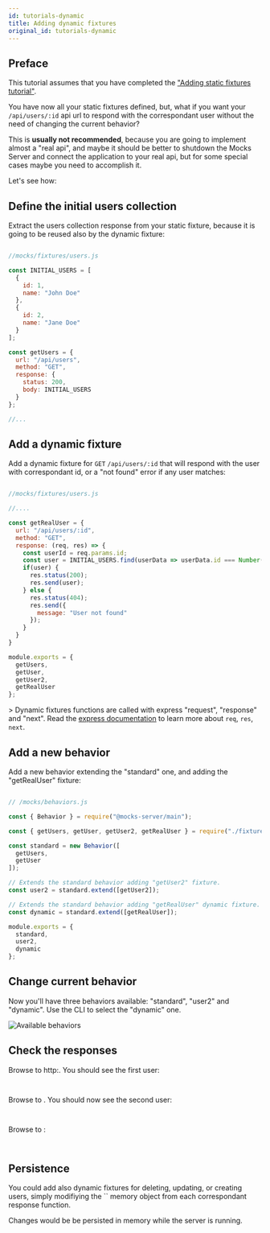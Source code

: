 ```yaml
---
id: tutorials-dynamic
title: Adding dynamic fixtures
original_id: tutorials-dynamic
---
```

## Preface

This tutorial assumes that you have completed the ["Adding static fixtures tutorial"](tutorials-static.md).

You have now all your static fixtures defined, but, what if you want your `/api/users/:id` api url to respond with the correspondant user without the need of changing the current behavior?

This is **usually not recommended**, because you are going to implement almost a "real api", and maybe it should be better to shutdown the Mocks Server and connect the application to your real api, but for some special cases maybe you need to accomplish it.

Let's see how:

## Define the initial users collection

Extract the users collection response from your static fixture, because it is going to be reused also by the dynamic fixture:

```javascript

//mocks/fixtures/users.js

const INITIAL_USERS = [
  {
    id: 1,
    name: "John Doe"
  },
  {
    id: 2,
    name: "Jane Doe"
  }
];

const getUsers = {
  url: "/api/users",
  method: "GET",
  response: {
    status: 200,
    body: INITIAL_USERS
  }
};

//...


```

## Add a dynamic fixture

Add a dynamic fixture for `GET` `/api/users/:id` that will respond with the user with correspondant id, or a "not found" error if any user matches:

```javascript

//mocks/fixtures/users.js

//....

const getRealUser = {
  url: "/api/users/:id",
  method: "GET",
  response: (req, res) => {
    const userId = req.params.id;
    const user = INITIAL_USERS.find(userData => userData.id === Number(userId));
    if(user) {
      res.status(200);
      res.send(user);
    } else {
      res.status(404);
      res.send({
        message: "User not found"
      });
    }
  }
}

module.exports = {
  getUsers,
  getUser,
  getUser2,
  getRealUser
};

```

&gt; Dynamic fixtures functions are called with express "request", "response" and "next". Read the [express documentation][express-url] to learn more about `req`, `res`, `next`.

## Add a new behavior

Add a new behavior extending the "standard" one, and adding the "getRealUser" fixture:

```javascript

// /mocks/behaviors.js

const { Behavior } = require("@mocks-server/main");

const { getUsers, getUser, getUser2, getRealUser } = require("./fixtures/users");

const standard = new Behavior([
  getUsers,
  getUser
]);

// Extends the standard behavior adding "getUser2" fixture.
const user2 = standard.extend([getUser2]);

// Extends the standard behavior adding "getRealUser" dynamic fixture.
const dynamic = standard.extend([getRealUser]);

module.exports = {
  standard,
  user2,
  dynamic
};


```

## Change current behavior

Now you'll have three behaviors available: "standard", "user2" and "dynamic". Use the CLI to select the "dynamic" one.

![Available behaviors](/img/tutorials-dynamic-01.png)

## Check the responses

Browse to http:. You should see the first user:

```json



```

Browse to . You should now see the second user:

```json



```

Browse to :

```json



```

## Persistence

You could add also dynamic fixtures for deleting, updating, or creating users, simply modifiying the `` memory object from each correspondant response function.

Changes would be be persisted in memory while the server is running.

[express-url]: https://expressjs.com/es/4x/api.html
